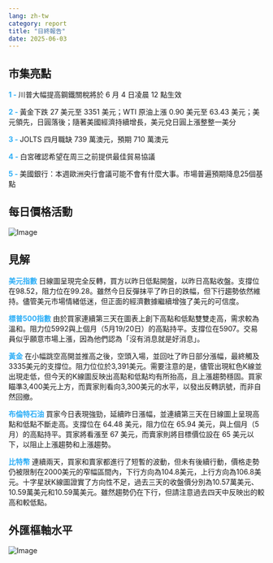 ```yaml
---
lang: zh-tw
category: report
title: "日終報告"
date: 2025-06-03
---
```



<h2>市集亮點</h2>
<strong style="color: #2caef7;">1 - </strong> 川普大幅提高鋼鐵關稅將於 6 月 4 日凌晨 12 點生效

<strong style="color: #2caef7;">2 - </strong> 黃金下跌 27 美元至 3351 美元；WTI 原油上漲 0.90 美元至 63.43 美元；美元領先，日圓落後；隨著美國經濟持續增長，美元兌日圓上漲整整一美分

<strong style="color: #2caef7;">3 - </strong> JOLTS 四月職缺 739 萬澳元，預期 710 萬澳元

<strong style="color: #2caef7;">4 - </strong> 白宮確認希望在周三之前提供最佳貿易協議

<strong style="color: #2caef7;">5 - </strong> 美國銀行：本週歐洲央行會議可能不會有什麼大事。市場普遍預期降息25個基點



<h2>每日價格活動</h2>
<img src="https://markleighedu.github.io/img/Jun-2025/03-Jun-2025/price.jpg" alt="Image"/>

<h2>見解</h2>
<strong style="color: #2caef7;">美元指數</strong> 日線圖呈現完全反轉，買方以昨日低點開盤，以昨日高點收盤。支撐位在98.52，阻力位在99.28。雖然今日反彈抹平了昨日的跌幅，但下行趨勢依然維持。儘管美元市場情緒低迷，但正面的經濟數據繼續增強了美元的可信度。

<strong style="color: #2caef7;">標普500指數</strong> 由於買家連續第三天在圖表上創下高點和低點雙雙走高，需求較為溫和。阻力位5992與上個月（5月19/20日）的高點持平。支撐位在5907。交易員似乎願意市場上漲，因為他們認為「沒有消息就是好消息」。

<strong style="color: #2caef7;">黃金</strong> 在小幅跳空高開並推高之後，空頭入場，並回吐了昨日部分漲幅，最終觸及3335美元的支撐位。阻力位位於3,391美元。需要注意的是，儘管出現紅色K線並出現走低，但今天的K線圖反映出高點和低點均有所抬高，且上漲趨勢穩固。買家瞄準3,400美元上方，而賣家則看向3,300美元的水平，以發出反轉訊號，而非自然回撤。

<strong style="color: #2caef7;">布倫特石油</strong> 買家今日表現強勁，延續昨日漲幅，並連續第三天在日線圖上呈現高點和低點不斷走高。支撐位在 64.48 美元，阻力位在 65.94 美元，與上個月（5 月）的高點持平。買家將看漲至 67 美元，而賣家則將目標價位設在 65 美元以下，以阻止上漲趨勢和上漲趨勢。

<strong style="color: #2caef7;">比特幣</strong> 連續兩天，買家和賣家都進行了短暫的波動，但未有後續行動，價格走勢仍被限制在2000美元的窄幅區間內，下行方向為104.8美元，上行方向為106.8美元。十字星狀K線圖證實了方向性不足，過去三天的收盤價分別為10.57萬美元、10.59萬美元和10.59萬美元。雖然趨勢仍在下行，但請注意過去四天中反映出的較高和較低點。



<h2>外匯樞軸水平</h2>
<img src="https://markleighedu.github.io/img/Jun-2025/03-Jun-2025/pivot.jpg" alt="Image"/>